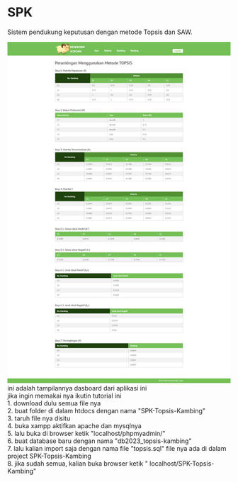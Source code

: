 # SPK
Sistem pendukung keputusan dengan metode Topsis dan SAW.

<img src="https://github.com/ahmadbadri25/dokumentasi/blob/0582baf9d8efcc0a486d883d45b2fc830585fea0/topsis-kambing.png" alt="">
ini adalah tampilannya dasboard dari aplikasi ini <br>
jika ingin memakai nya ikutin tutorial ini<br>
1. download dulu semua file nya<br>
2. buat folder di dalam htdocs dengan nama "SPK-Topsis-Kambing"<br>
3. taruh file nya disitu<br>
4. buka xampp aktifkan apache dan mysqlnya<br>
5. lalu buka di browser ketik "localhost/phpmyadmin/"<br>
6. buat database baru dengan nama "db2023_topsis-kambing"<br>
7. lalu kalian import saja dengan nama file "topsis.sql" file nya ada di dalam project SPK-Topsis-Kambing<br>
8. jika sudah semua, kalian buka browser ketik " localhost/SPK-Topsis-Kambing"<br>


